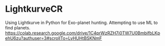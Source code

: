 # LightkurveCR
Using Lightkurve in Python for Exo-planet hunting. Attempting to use ML to find planets. 
https://colab.research.google.com/drive/1C4prWzRZH7i0TW7U0BmbifbLKpehU6zu?authuser=3#scrollTo=LyHUHtBSKNmF
